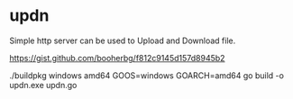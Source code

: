 # updn
Simple http server can be used to Upload and Download file.



https://gist.github.com/booherbg/f812c9145d157d8945b2

./buildpkg windows amd64
GOOS=windows GOARCH=amd64 go build -o updn.exe updn.go

